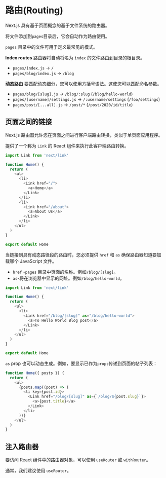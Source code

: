 <!--
 * @Author: your name
 * @Date: 2020-08-09 22:00:37
 * @LastEditTime: 2020-08-09 22:16:04
 * @LastEditors: Please set LastEditors
 * @Description: In User Settings
 * @FilePath: /Nextjs-handbook/content/ch06.md
-->

# 路由(Routing)

Next.js 具有基于页面概念的基于文件系统的路由器。

将文件添加到`pages`目录后，它会自动作为路由使用。

`pages` 目录中的文件可用于定义最常见的模式。

**Index routes**
路由器将自动将名为 `index` 的文件路由到目录的根目录。

- `pages/index.js` → `/`
- `pages/blog/index.js` → `/blog`

**动态路由**
要匹配动态细分，您可以使用方括号语法。这使您可以匹配命名参数。

- `pages/blog/[slug].js` → `/blog/:slug` (`/blog/hello-world`)
- `pages/[username]/settings.js` → `/:username/settings` (`/foo/settings`)
- `pages/post/[...all].js` → `/post/*` (`/post/2020/id/title`)

## 页面之间的链接

Next.js 路由器允许您在页面之间进行客户端路由转换，类似于单页面应用程序。

提供了一个称为 `Link` 的 React 组件来执行此客户端路由转换。

```Javascript
import Link from 'next/link'

function Home() {
  return (
    <ul>
      <li>
        <Link href="/">
          <a>Home</a>
        </Link>
      </li>
      <li>
        <Link href="/about">
          <a>About Us</a>
        </Link>
      </li>
    </ul>
  )
}

export default Home
```

当链接到具有动态路径段的路由时，您必须提供 `href` 和 `as` 确保路由器知道要加载哪个 JavaScript 文件。

- `href` -`pages` 目录中页面的名称。例如`/blog/[slug]`。
- `as`-将在浏览器中显示的网址。例如`/blog/hello-world`。

```Javascript
import Link from 'next/link'

function Home() {
  return (
    <ul>
      <li>
        <Link href="/blog/[slug]" as="/blog/hello-world">
          <a>To Hello World Blog post</a>
        </Link>
      </li>
    </ul>
  )
}

export default Home
```

`as` prop 也可以动态生成。例如，要显示已作为`props`传递到页面的帖子列表：

```Javascript
function Home({ posts }) {
  return (
    <ul>
      {posts.map((post) => (
        <li key={post.id}>
          <Link href="/blog/[slug]" as={`/blog/${post.slug}`}>
            <a>{post.title}</a>
          </Link>
        </li>
      ))}
    </ul>
  )
}
```

## 注入路由器

要访问 React 组件中的路由器对象，可以使用 `useRouter` 或 `withRouter`。

通常，我们建议使用 `useRouter`。
